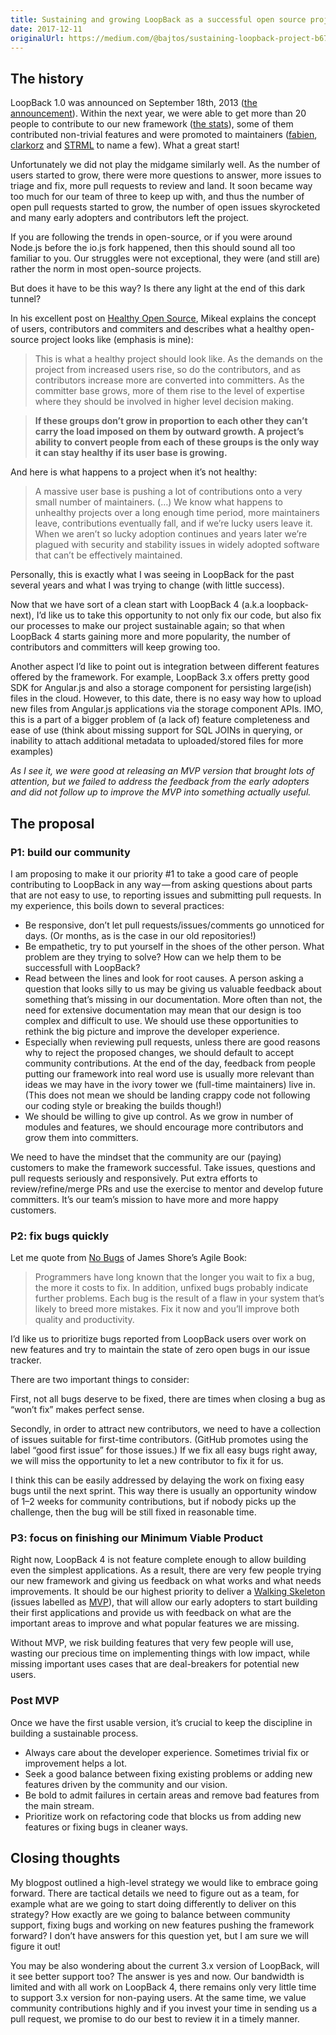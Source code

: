 ```yaml
---
title: Sustaining and growing LoopBack as a successful open source project
date: 2017-12-11
originalUrl: https://medium.com/@bajtos/sustaining-loopback-project-b67fd59673e4
---
```


## The history

LoopBack 1.0 was announced on September 18th, 2013
([the announcement](https://web.archive.org/web/20131030211617/https://strongloop.com/strongblog/announcing-loopback-an-open-source-mobile-backend-as-a-service-based-on-node-js/)).
Within the next year, we were able to get more than 20 people to contribute to
our new framework
([the stats](https://github.com/strongloop/loopback/graphs/contributors?from=2013-09-19&to=2014-09-13&type=c)),
some of them contributed non-trivial features and were promoted to maintainers
([fabien](https://github.com/fabien), [clarkorz](https://github.com/clarkorz)
and [STRML](https://github.com/STRML) to name a few). What a great start!

Unfortunately we did not play the midgame similarly well. As the number of users
started to grow, there were more questions to answer, more issues to triage and
fix, more pull requests to review and land. It soon became way too much for our
team of three to keep up with, and thus the number of open pull requests started
to grow, the number of open issues skyrocketed and many early adopters and
contributors left the project.

If you are following the trends in open-source, or if you were around Node.js
before the io.js fork happened, then this should sound all too familiar to you.
Our struggles were not exceptional, they were (and still are) rather the norm in
most open-source projects.

But does it have to be this way? Is there any light at the end of this dark
tunnel?

In his excellent post on
[Healthy Open Source](https://medium.com/the-node-js-collection/healthy-open-source-967fa8be7951),
Mikeal explains the concept of users, contributors and commiters and describes
what a healthy open-source project looks like (emphasis is mine):

> This is what a healthy project should look like. As the demands on the project
> from increased users rise, so do the contributors, and as contributors
> increase more are converted into committers. As the committer base grows, more
> of them rise to the level of expertise where they should be involved in higher
> level decision making.

> **If these groups don’t grow in proportion to each other they can’t carry the
> load imposed on them by outward growth. A project’s ability to convert people
> from each of these groups is the only way it can stay healthy if its user base
> is growing.**

And here is what happens to a project when it’s not healthy:

> A massive user base is pushing a lot of contributions onto a very small number
> of maintainers. (…) We know what happens to unhealthy projects over a long
> enough time period, more maintainers leave, contributions eventually fall, and
> if we’re lucky users leave it. When we aren’t so lucky adoption continues and
> years later we’re plagued with security and stability issues in widely adopted
> software that can’t be effectively maintained.

Personally, this is exactly what I was seeing in LoopBack for the past several
years and what I was trying to change (with little success).

Now that we have sort of a clean start with LoopBack 4 (a.k.a loopback-next),
I’d like us to take this opportunity to not only fix our code, but also fix our
processes to make our project sustainable again; so that when LoopBack 4 starts
gaining more and more popularity, the number of contributors and committers will
keep growing too.

Another aspect I’d like to point out is integration between different features
offered by the framework. For example, LoopBack 3.x offers pretty good SDK for
Angular.js and also a storage component for persisting large(ish) files in the
cloud. However, to this date, there is no easy way how to upload new files from
Angular.js applications via the storage component APIs. IMO, this is a part of a
bigger problem of (a lack of) feature completeness and ease of use (think about
missing support for SQL JOINs in querying, or inability to attach additional
metadata to uploaded/stored files for more examples)

_As I see it, we were good at releasing an MVP version that brought lots of
attention, but we failed to address the feedback from the early adopters and did
not follow up to improve the MVP into something actually useful._

## The proposal

### P1: build our community

I am proposing to make it our priority #1 to take a good care of people
contributing to LoopBack in any way — from asking questions about parts that are
not easy to use, to reporting issues and submitting pull requests. In my
experience, this boils down to several practices:

- Be responsive, don’t let pull requests/issues/comments go unnoticed for days.
  (Or months, as is the case in our old repositories!)
- Be empathetic, try to put yourself in the shoes of the other person. What
  problem are they trying to solve? How can we help them to be successfull with
  LoopBack?
- Read between the lines and look for root causes. A person asking a question
  that looks silly to us may be giving us valuable feedback about something
  that’s missing in our documentation. More often than not, the need for
  extensive documentation may mean that our design is too complex and difficult
  to use. We should use these opportunities to rethink the big picture and
  improve the developer experience.
- Especially when reviewing pull requests, unless there are good reasons why to
  reject the proposed changes, we should default to accept community
  contributions. At the end of the day, feedback from people putting our
  framework into real word use is usually more relevant than ideas we may have
  in the ivory tower we (full-time maintainers) live in. (This does not mean we
  should be landing crappy code not following our coding style or breaking the
  builds though!)
- We should be willing to give up control. As we grow in number of modules and
  features, we should encourage more contributors and grow them into committers.

We need to have the mindset that the community are our (paying) customers to
make the framework successful. Take issues, questions and pull requests
seriously and responsively. Put extra efforts to review/refine/merge PRs and use
the exercise to mentor and develop future committers. It’s our team’s mission to
have more and more happy customers.

### P2: fix bugs quickly

Let me quote from [No Bugs](http://www.jamesshore.com/Agile-Book/no_bugs.html)
of James Shore’s Agile Book:

> Programmers have long known that the longer you wait to fix a bug, the more it
> costs to fix. In addition, unfixed bugs probably indicate further problems.
> Each bug is the result of a flaw in your system that’s likely to breed more
> mistakes. Fix it now and you’ll improve both quality and productivity.

I’d like us to prioritize bugs reported from LoopBack users over work on new
features and try to maintain the state of zero open bugs in our issue tracker.

There are two important things to consider:

First, not all bugs deserve to be fixed, there are times when closing a bug as
“won’t fix” makes perfect sense.

Secondly, in order to attract new contributors, we need to have a collection of
issues suitable for first-time contributors. (GitHub promotes using the label
“good first issue” for those issues.) If we fix all easy bugs right away, we
will miss the opportunity to let a new contributor to fix it for us.

I think this can be easily addressed by delaying the work on fixing easy bugs
until the next sprint. This way there is usually an opportunity window of 1–2
weeks for community contributions, but if nobody picks up the challenge, then
the bug will be still fixed in reasonable time.

### P3: focus on finishing our Minimum Viable Product

Right now, LoopBack 4 is not feature complete enough to allow building even the
simplest applications. As a result, there are very few people trying our new
framework and giving us feedback on what works and what needs improvements. It
should be our highest priority to deliver a
[Walking Skeleton](http://alistair.cockburn.us/Walking+skeleton) (issues
labelled as
[MVP](https://github.com/strongloop/loopback-next/issues?utf8=%E2%9C%93&q=is%3Aissue+label%3AMVP)),
that will allow our early adopters to start building their first applications
and provide us with feedback on what are the important areas to improve and what
popular features we are missing.

Without MVP, we risk building features that very few people will use, wasting
our precious time on implementing things with low impact, while missing
important uses cases that are deal-breakers for potential new users.

### Post MVP

Once we have the first usable version, it’s crucial to keep the discipline in
building a sustainable process.

- Always care about the developer experience. Sometimes trivial fix or
  improvement helps a lot.
- Seek a good balance between fixing existing problems or adding new features
  driven by the community and our vision.
- Be bold to admit failures in certain areas and remove bad features from the
  main stream.
- Prioritize work on refactoring code that blocks us from adding new features or
  fixing bugs in cleaner ways.

## Closing thoughts

My blogpost outlined a high-level strategy we would like to embrace going
forward. There are tactical details we need to figure out as a team, for example
what are we going to start doing differently to deliver on this strategy? How
exactly are we going to balance between community support, fixing bugs and
working on new features pushing the framework forward? I don’t have answers for
this question yet, but I am sure we will figure it out!

You may be also wondering about the current 3.x version of LoopBack, will it see
better support too? The answer is yes and now. Our bandwidth is limited and with
all work on LoopBack 4, there remains only very little time to support 3.x
version for non-paying users. At the same time, we value community contributions
highly and if you invest your time in sending us a pull request, we promise to
do our best to review it in a timely manner.
